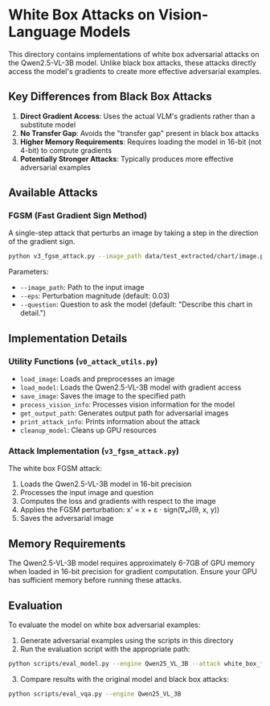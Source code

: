 # White Box Attacks on Vision-Language Models

This directory contains implementations of white box adversarial attacks on the Qwen2.5-VL-3B model. Unlike black box attacks, these attacks directly access the model's gradients to create more effective adversarial examples.

## Key Differences from Black Box Attacks

1. **Direct Gradient Access**: Uses the actual VLM's gradients rather than a substitute model
2. **No Transfer Gap**: Avoids the "transfer gap" present in black box attacks
3. **Higher Memory Requirements**: Requires loading the model in 16-bit (not 4-bit) to compute gradients
4. **Potentially Stronger Attacks**: Typically produces more effective adversarial examples

## Available Attacks

### FGSM (Fast Gradient Sign Method)

A single-step attack that perturbs an image by taking a step in the direction of the gradient sign.

```bash
python v3_fgsm_attack.py --image_path data/test_extracted/chart/image.png --eps 0.03 --question "Describe this chart in detail."
```

Parameters:
- `--image_path`: Path to the input image
- `--eps`: Perturbation magnitude (default: 0.03)
- `--question`: Question to ask the model (default: "Describe this chart in detail.")

## Implementation Details

### Utility Functions (`v0_attack_utils.py`)

- `load_image`: Loads and preprocesses an image
- `load_model`: Loads the Qwen2.5-VL-3B model with gradient access
- `save_image`: Saves the image to the specified path
- `process_vision_info`: Processes vision information for the model
- `get_output_path`: Generates output path for adversarial images
- `print_attack_info`: Prints information about the attack
- `cleanup_model`: Cleans up GPU resources

### Attack Implementation (`v3_fgsm_attack.py`)

The white box FGSM attack:
1. Loads the Qwen2.5-VL-3B model in 16-bit precision
2. Processes the input image and question
3. Computes the loss and gradients with respect to the image
4. Applies the FGSM perturbation: x' = x + ε · sign(∇ₓJ(θ, x, y))
5. Saves the adversarial image

## Memory Requirements

The Qwen2.5-VL-3B model requires approximately 6-7GB of GPU memory when loaded in 16-bit precision for gradient computation. Ensure your GPU has sufficient memory before running these attacks.

## Evaluation

To evaluate the model on white box adversarial examples:

1. Generate adversarial examples using the scripts in this directory
2. Run the evaluation script with the appropriate path:

```bash
python scripts/eval_model.py --engine Qwen25_VL_3B --attack white_box_fgsm --task chart
```

3. Compare results with the original model and black box attacks:

```bash
python scripts/eval_vqa.py --engine Qwen25_VL_3B
```
